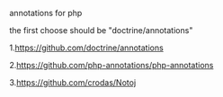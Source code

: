 annotations for php

 the first choose should be "doctrine/annotations"


1.https://github.com/doctrine/annotations

2.https://github.com/php-annotations/php-annotations

3.https://github.com/crodas/Notoj

